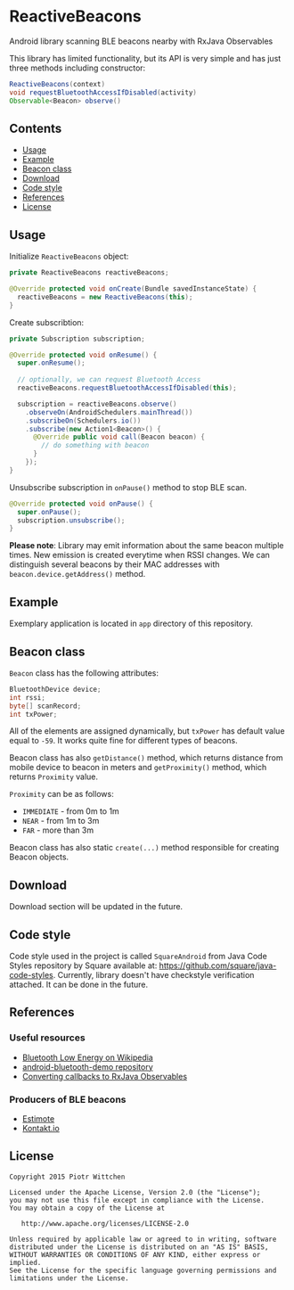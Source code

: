 # ReactiveBeacons
Android library scanning BLE beacons nearby with RxJava Observables

This library has limited functionality, but its API is very simple and has just three methods including constructor:

```java
ReactiveBeacons(context)
void requestBluetoothAccessIfDisabled(activity)
Observable<Beacon> observe()
```

Contents
--------
- [Usage](#usage)
- [Example](#example)
- [Beacon class](#beacon-class)
- [Download](#download)
- [Code style](#code-style)
- [References](#references)
- [License](#license)

Usage
-----

Initialize `ReactiveBeacons` object:

```java
private ReactiveBeacons reactiveBeacons;

@Override protected void onCreate(Bundle savedInstanceState) {
  reactiveBeacons = new ReactiveBeacons(this);
}
```

Create subscribtion:

```java
private Subscription subscription;

@Override protected void onResume() {
  super.onResume();
  
  // optionally, we can request Bluetooth Access
  reactiveBeacons.requestBluetoothAccessIfDisabled(this);

  subscription = reactiveBeacons.observe()
    .observeOn(AndroidSchedulers.mainThread())
    .subscribeOn(Schedulers.io())
    .subscribe(new Action1<Beacon>() {
      @Override public void call(Beacon beacon) {
        // do something with beacon
      }
    });
}    
```

Unsubscribe subscription in `onPause()` method to stop BLE scan.

```java
@Override protected void onPause() {
  super.onPause();
  subscription.unsubscribe();
}
```

**Please note**: Library may emit information about the same beacon multiple times. New emission is created everytime when RSSI changes. We can distinguish several beacons by their MAC addresses with `beacon.device.getAddress()` method.

Example
-------

Exemplary application is located in `app` directory of this repository.

Beacon class
------------

`Beacon` class has the following attributes:

```java
BluetoothDevice device;
int rssi;
byte[] scanRecord;
int txPower;
```

All of the elements are assigned dynamically, but `txPower` has default value equal to `-59`.
It works quite fine for different types of beacons.

Beacon class has also `getDistance()` method, which returns distance from mobile device to beacon in meters and `getProximity()` method, which returns `Proximity` value.

`Proximity` can be as follows:
- `IMMEDIATE` - from 0m to 1m
- `NEAR` - from 1m to 3m
- `FAR` - more than 3m

Beacon class has also static `create(...)` method responsible for creating Beacon objects.

Download
--------

Download section will be updated in the future.

Code style
----------

Code style used in the project is called `SquareAndroid` from Java Code Styles repository by Square available at: https://github.com/square/java-code-styles. Currently, library doesn't have checkstyle verification attached. It can be done in the future.

References
----------

### Useful resources

- [Bluetooth Low Energy on Wikipedia](https://en.wikipedia.org/wiki/Bluetooth_low_energy)
- [android-bluetooth-demo repository](https://github.com/Pixplicity/android-bluetooth-demo)
- [Converting callbacks to RxJava Observables](https://getpocket.com/a/read/1052659262)

### Producers of BLE beacons

- [Estimote](http://estimote.com)
- [Kontakt.io](http://kontakt.io)

License
-------

    Copyright 2015 Piotr Wittchen

    Licensed under the Apache License, Version 2.0 (the "License");
    you may not use this file except in compliance with the License.
    You may obtain a copy of the License at

       http://www.apache.org/licenses/LICENSE-2.0

    Unless required by applicable law or agreed to in writing, software
    distributed under the License is distributed on an "AS IS" BASIS,
    WITHOUT WARRANTIES OR CONDITIONS OF ANY KIND, either express or implied.
    See the License for the specific language governing permissions and
    limitations under the License.

